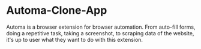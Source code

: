 # Automa-Clone-App
Automa is a browser extension for browser automation. From auto-fill forms, doing a repetitive task, taking a screenshot, to scraping data of the website, it's up to user what they want to do with this extension.
